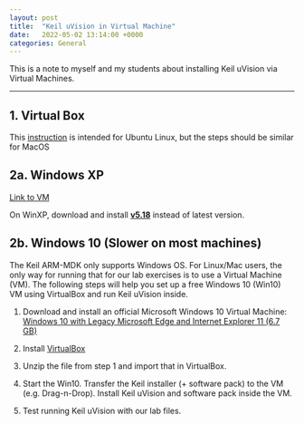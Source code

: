 ```yaml
---
layout: post
title:  "Keil uVision in Virtual Machine"
date:   2022-05-02 13:14:00 +0000
categories: General
---
```


This is a note to myself and my students about installing Keil uVision via
Virtual Machines.

---

## 1. Virtual Box

This [instruction](https://gab.wallawalla.edu/~larry.aamodt/cptr215/using_keil_w_vbox.pdf)
is intended for Ubuntu Linux, but the steps should be similar for MacOS

## 2a. Windows XP

[Link to VM](http://fweb.wallawalla.edu/~frohro/ClassHandouts/Assembly/cptr215.ova)

On WinXP, download and install [**v5.18**](http://www2.keil.com/mdk5/legacy) instead of latest version.

## 2b. Windows 10 (Slower on most machines)

The Keil ARM-MDK only supports Windows OS. For Linux/Mac users, the only way for running that for our lab exercises is to use a Virtual Machine (VM). The following steps will help you set up a free Windows 10 (Win10) VM using VirtualBox and run Keil uVision inside.

1. Download and install an official Microsoft Windows 10 Virtual Machine:
[Windows 10 with Legacy Microsoft Edge and Internet Explorer 11 (6.7 GB)](https://developer.microsoft.com/en-us/microsoft-edge/tools/vms/)

2. Install [VirtualBox](https://www.virtualbox.org/)

3. Unzip the file from step 1 and import that in VirtualBox.

4. Start the Win10. Transfer the Keil installer (+ software pack) to the VM (e.g. Drag-n-Drop). Install Keil uVision and software pack inside the VM.

5. Test running Keil uVision with our lab files.

